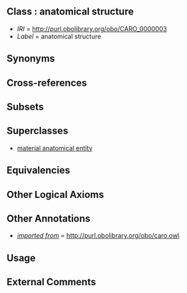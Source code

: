 
## Class : anatomical structure

 * *IRI* = http://purl.obolibrary.org/obo/CARO_0000003
 * *Label* = anatomical structure

## Synonyms


## Cross-references


## Subsets


## Superclasses

 * [material anatomical entity](../../CARO/06/CARO_0000006.md)

## Equivalencies


## Other Logical Axioms


## Other Annotations

 * *[imported from](../../IAO/12/IAO_0000412.md)* = http://purl.obolibrary.org/obo/caro.owl

## Usage


## External Comments

